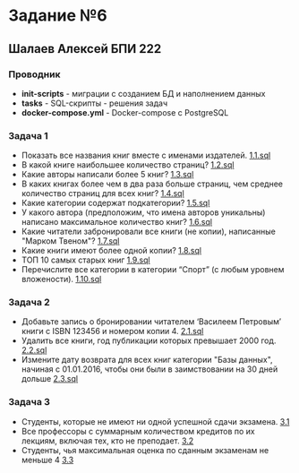 # Задание №6

## Шалаев Алексей БПИ 222

### Проводник

- **init-scripts** - миграции с созданием БД и наполнением данных
- **tasks** - SQL-скрипты - решения задач
- **docker-compose.yml** - Docker-compose с PostgreSQL

### Задача 1

- Показать все названия книг вместе с именами издателей. [1.1.sql](./tasks/library/1.1.sql) 
- В какой книге наибольшее количество страниц? [1.2.sql](./tasks/library/1.2.sql) 
- Какие авторы написали более 5 книг? [1.3.sql](./tasks/library/1.3.sql) 
- В каких книгах более чем в два раза больше страниц, чем среднее количество страниц для всех книг? [1.4.sql](./tasks/library/1.4.sql) 
- Какие категории содержат подкатегории? [1.5.sql](./tasks/library/1.5.sql) 
- У какого автора (предположим, что имена авторов уникальны) написано максимальное количество книг? [1.6.sql](./tasks/library/1.6.sql) 
- Какие читатели забронировали все книги (не копии), написанные "Марком Твеном"? [1.7.sql](./tasks/library/1.7.sql) 
- Какие книги имеют более одной копии? [1.8.sql](./tasks/library/1.8.sql) 
- ТОП 10 самых старых книг [1.9.sql](./tasks/library/1.9.sql) 
- Перечислите все категории в категории “Спорт” (с любым уровнем вложености). [1.10.sql](./tasks/library/1.10.sql) 

### Задача 2

- Добавьте запись о бронировании читателем ‘Василеем Петровым’ книги с ISBN 123456 и номером копии 4. [2.1.sql](./tasks/library/2.1.sql) 
- Удалить все книги, год публикации которых превышает 2000 год. [2.2.sql](./tasks/library/2.2.sql) 
- Измените дату возврата для всех книг категории "Базы данных", начиная с 01.01.2016, чтобы они были в заимствовании на 30 дней дольше [2.3.sql](./tasks/library/2.3.sql) 

### Задача 3

- Студенты, которые не имеют ни одной успешной сдачи экзамена. [3.1](./tasks/university/3.1.txt) 
- Все профессоры с суммарным количеством кредитов по их лекциям, включая тех, кто не преподает. [3.2](./tasks/university/3.2.txt) 
- Студенты, чья максимальная оценка по сданным экзаменам не меньше 4 [3.3](./tasks/university/3.3.txt) 